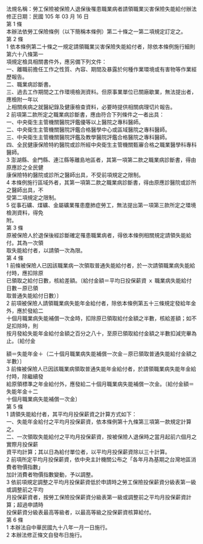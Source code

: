 法規名稱：勞工保險被保險人退保後罹患職業病者請領職業災害保險失能給付辦法  
修正日期：民國 105 年 03 月 16 日  
第 1 條  
本辦法依勞工保險條例（以下簡稱本條例）第二十條之一第二項規定訂定之。  
第 2 條  
1 依本條例第二十條之一規定請領職業災害保險失能給付者，除依本條例施行細則第六十八條第一  
項規定檢具相關書件外，應另備下列文件：  
一、離職前擔任工作之性質、內容、期間及暴露於何種作業環境或有害物等作業經歷報告。  
二、職業病診斷書。  
三、過去工作期間之工作環境檢測資料。但原事業單位已關廠歇業，無法提出者，應檢附一年以  
上相關疾病之就醫紀錄及健康檢查資料，必要時提供相關病理切片報告。  
2 前項第二款所定之職業病診斷書，應由符合下列條件之一者出具：  
一、中央衛生主管機關醫院評鑑優等以上醫院之專科醫師。  
二、中央衛生主管機關醫院評鑑合格醫學中心或區域醫院之專科醫師。  
三、中央衛生主管機關醫院評鑑及教學醫院評鑑合格醫院之專科醫師。  
四、全民健康保險特約醫院或診所經中央衛生主管機關甄審合格之職業醫學科專科醫師。  
3 澎湖縣、金門縣、連江縣等離島地區者，其第一項第二款之職業病診斷書，得由原應診之全民健  
康保險特約醫院或診所之醫師出具，不受前項規定之限制。  
4 本條例施行區域外者，其第一項第二款之職業病診斷書，得由原應診醫院或診所之醫師出具，不  
受第二項規定之限制。  
5 從事石礦、煤礦、金屬礦業罹患塵肺症勞工，無法提出第一項第三款所定之環境檢測資料，得免  
附。  
第 3 條  
原被保險人於退保後經診斷確定罹患職業病者，得依本條例相關規定請領失能給付。其為一次領  
取失能給付者，以請領一次為限。  
第 4 條  
1 前條被保險人已因該職業病一次領取普通失能給付者，於一次請領職業病失能給付時，應扣除原  
已領取之給付日數，核給差額。〔給付金額＝平均日投保薪資 ｘ 職業病失能給付日數－原已領  
取普通失能給付日數）〕  
2 前項被保險人請領職業病失能年金給付者，除依本條例第五十三條規定發給年金外，應於發給二  
十個月職業病失能補償一次金時，扣除原已領取給付金額之半數，核給差額；如不足扣除時，則  
按月發給失能年金給付金額之百分之八十，至原已領取給付金額之半數扣減完畢為止。〔給付金  


額＝失能年金＋（二十個月職業病失能補償一次金－原已領取普通失能給付金額之半數）〕  
3 前條被保險人已因該職業病領取普通失能年金給付者，於請領職業病失能年金給付時，除繼續發  
給原領標準之年金給付外，應發給二十個月職業病失能補償一次金。〔給付金額＝失能年金＋二  
十個月職業病失能補償一次金〕  
第 5 條  
1 請領失能給付者，其平均月投保薪資之計算方式如下：  
一、失能年金給付之平均月投保薪資，依本條例第十九條第三項第一款規定計算之。  
二、一次領取失能給付之平均月投保薪資，按被保險人退保時之當月起前六個月之實際月投保薪  
資平均計算；其以日為給付單位者，以平均月投保薪資除以三十計算。  
2 前項所定平均月投保薪資，依中央主計機關公布之「各年月為基期之台灣地區消費者物價指數」  
加計消費者物價指數變動，予以調整。  
3 依前項規定調整之平均月投保薪資低於申請時之勞工保險投保薪資分級表第一級或調整前之平均  
月投保薪資者，按勞工保險投保薪資分級表第一級或調整前之平均月投保薪資計算；超過申請時  
投保薪資分級表最高等級者，以最高等級之投保薪資核算給付。  
第 6 條  
1 本辦法自中華民國九十八年一月一日施行。  
2 本辦法修正條文自發布日施行。  


